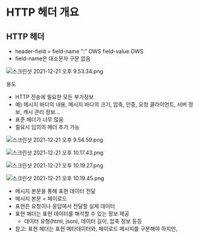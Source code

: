 # HTTP 헤더 개요

## HTTP 헤더

- header-field = field-name “:” OWS field-value OWS
- field-name은 대소문자 구문 없음

![스크린샷 2021-12-21 오후 9.53.34.png](HTTP%20%E1%84%92%E1%85%A6%E1%84%83%E1%85%A5%20%E1%84%80%E1%85%A2%E1%84%8B%E1%85%AD%20088afd9760274f0ba6ab33faa0b820e8/%E1%84%89%E1%85%B3%E1%84%8F%E1%85%B3%E1%84%85%E1%85%B5%E1%86%AB%E1%84%89%E1%85%A3%E1%86%BA_2021-12-21_%E1%84%8B%E1%85%A9%E1%84%92%E1%85%AE_9.53.34.png)

용도

- HTTP 전송에 필요한 모든 부가정보
- 예) 메시지 바디의 내용, 메시지 바디의 크기, 압축, 인증, 요청 클라이언트, 서버 정보, 캐시 관리 정보...
- 표준 헤더가 너무 많음
- 필요시 임의의 헤더 추가 가능

![스크린샷 2021-12-21 오후 9.54.59.png](HTTP%20%E1%84%92%E1%85%A6%E1%84%83%E1%85%A5%20%E1%84%80%E1%85%A2%E1%84%8B%E1%85%AD%20088afd9760274f0ba6ab33faa0b820e8/%E1%84%89%E1%85%B3%E1%84%8F%E1%85%B3%E1%84%85%E1%85%B5%E1%86%AB%E1%84%89%E1%85%A3%E1%86%BA_2021-12-21_%E1%84%8B%E1%85%A9%E1%84%92%E1%85%AE_9.54.59.png)

![스크린샷 2021-12-21 오후 10.17.43.png](HTTP%20%E1%84%92%E1%85%A6%E1%84%83%E1%85%A5%20%E1%84%80%E1%85%A2%E1%84%8B%E1%85%AD%20088afd9760274f0ba6ab33faa0b820e8/%E1%84%89%E1%85%B3%E1%84%8F%E1%85%B3%E1%84%85%E1%85%B5%E1%86%AB%E1%84%89%E1%85%A3%E1%86%BA_2021-12-21_%E1%84%8B%E1%85%A9%E1%84%92%E1%85%AE_10.17.43.png)

![스크린샷 2021-12-21 오후 10.19.27.png](HTTP%20%E1%84%92%E1%85%A6%E1%84%83%E1%85%A5%20%E1%84%80%E1%85%A2%E1%84%8B%E1%85%AD%20088afd9760274f0ba6ab33faa0b820e8/%E1%84%89%E1%85%B3%E1%84%8F%E1%85%B3%E1%84%85%E1%85%B5%E1%86%AB%E1%84%89%E1%85%A3%E1%86%BA_2021-12-21_%E1%84%8B%E1%85%A9%E1%84%92%E1%85%AE_10.19.27.png)

![스크린샷 2021-12-21 오후 10.19.45.png](HTTP%20%E1%84%92%E1%85%A6%E1%84%83%E1%85%A5%20%E1%84%80%E1%85%A2%E1%84%8B%E1%85%AD%20088afd9760274f0ba6ab33faa0b820e8/%E1%84%89%E1%85%B3%E1%84%8F%E1%85%B3%E1%84%85%E1%85%B5%E1%86%AB%E1%84%89%E1%85%A3%E1%86%BA_2021-12-21_%E1%84%8B%E1%85%A9%E1%84%92%E1%85%AE_10.19.45.png)

- 메시지 본문을 통해 표현 데이터 전달
- 메시지 본문 = 페이로드
- 표현은 요청이나 응답에서 전달할 실제 데이터
- 표현 헤더는 표현 데이터를 해석할 수 있는 정보 제공
    - 데이터 유형(html, json), 데이터 길이, 압축 정보 등등
- 참고: 표현 헤더는 표현 메타데이터와, 페이로드 메시지를 구분해야 하지만,